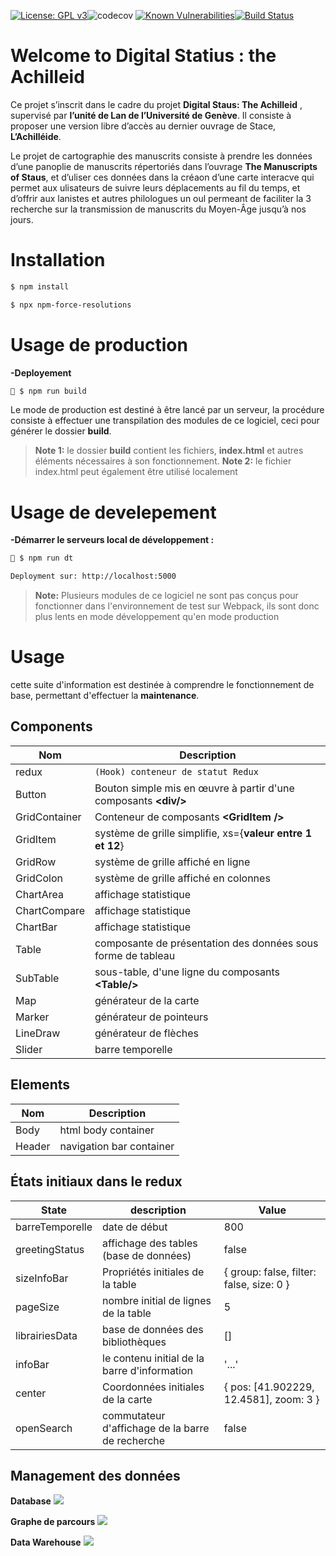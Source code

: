 [![License: GPL v3](https://img.shields.io/badge/License-GPLv3-blue.svg)](https://www.gnu.org/licenses/gpl-3.0)![codecov](https://img.shields.io/badge/status-developement-orange)
[![Known Vulnerabilities](https://snyk.io/test/github/andresvcc/stage-meister/badge.svg)](https://snyk.io/test/github/andresvcc/stage-meister)[![Build Status](https://travis-ci.org/andresvcc/ademag.svg?branch=master)](https://travis-ci.org/andresvcc/ademag)   

# Welcome to Digital Statius : the Achilleid

Ce projet s’inscrit dans le cadre du projet **Digital Staus: The Achilleid** , supervisé par **l’unité de Lan de l’Université de Genève**. Il consiste à proposer une version libre d’accès au dernier ouvrage de Stace, **L’Achilléide**.

Le projet de cartographie des manuscrits consiste à prendre les données d’une panoplie de manuscrits répertoriés dans l’ouvrage **The Manuscripts of Staus**, et d’uliser ces données dans la créaon d’une carte interacve qui permet aux ulisateurs de suivre leurs déplacements au fil du temps, et d’offrir aux lanistes et autres philologues un oul permeant de faciliter la 3 recherche sur la transmission de manuscrits du Moyen-Âge jusqu’à nos jours.



# Installation

```bash
$ npm install
```
```bash
$ npx npm-force-resolutions
```


# Usage de production

**-Deployement**

```bash
🚀 $ npm run build
```
Le mode de production est destiné à être lancé par un serveur, la procédure consiste à effectuer une transpilation des modules de ce logiciel, ceci pour générer le dossier **build**.
> **Note 1:**  le dossier **build** contient les fichiers, **index.html** et autres éléments nécessaires à son fonctionnement. 
> **Note 2:** le fichier index.html peut également être utilisé localement
  

# Usage de develepement

  

**-Démarrer le serveurs local de développement  :**

```bash
📌 $ npm run dt
```
```bash
Deployment sur: http://localhost:5000
```
> **Note:**  Plusieurs modules de ce logiciel ne sont pas conçus pour fonctionner dans l'environnement de test sur Webpack, ils sont donc plus lents en mode développement qu'en mode production



# Usage

cette suite d'information est destinée à comprendre le fonctionnement de base, permettant d'effectuer la **maintenance**.

## Components

| Nom            |Description					 |
|----------------|-------------------------------|
|redux | `(Hook) conteneur de statut Redux` |
|Button | Bouton simple mis en œuvre à partir d'une composants **\<div/>**|
|GridContainer | Conteneur de composants **\<GridItem />** |
|GridItem | système de grille simplifie,  xs={**valeur entre 1 et 12**} |
|GridRow | système de grille affiché en ligne |
|GridColon | système de grille affiché en colonnes |
|ChartArea | affichage statistique |
|ChartCompare | affichage statistique |
|ChartBar | affichage statistique |
|Table | composante de présentation des données sous forme de tableau |
|SubTable | sous-table, d'une ligne du composants **\<Table/>** |
|Map | générateur de la carte |
|Marker | générateur de pointeurs |
|LineDraw | générateur de flèches|
|Slider | barre temporelle |

## Elements

| Nom            |Description					 |
|----------------|-------------------------------|
|Body| html body container |
|Header| navigation bar container |

## États initiaux dans le redux
| State          | description | Value					 |
|----------------|-------------|----------|
|barreTemporelle|date de début| 800|
|greetingStatus| affichage des tables (base de données) |false|
|sizeInfoBar| Propriétés initiales de la table |{ group: false, filter: false, size: 0 }|
|pageSize| nombre initial de lignes de la table |5|
|librairiesData|base de données des bibliothèques |[]|
|infoBar| le contenu initial de la barre d'information |'...'|
|center| Coordonnées initiales de la carte|{ pos: [41.902229, 12.4581], zoom: 3 }|
|openSearch| commutateur d'affichage de la barre de recherche |false|

## Management des données
**Database**
<img src="http://imgfz.com/i/iKNE9vL.png"  /></a>


**Graphe de parcours**
<img src="http://imgfz.com/i/eI1YNir.png" /></a>

**Data Warehouse**
<img src="http://imgfz.com/i/LhpPBya.png" /></a>